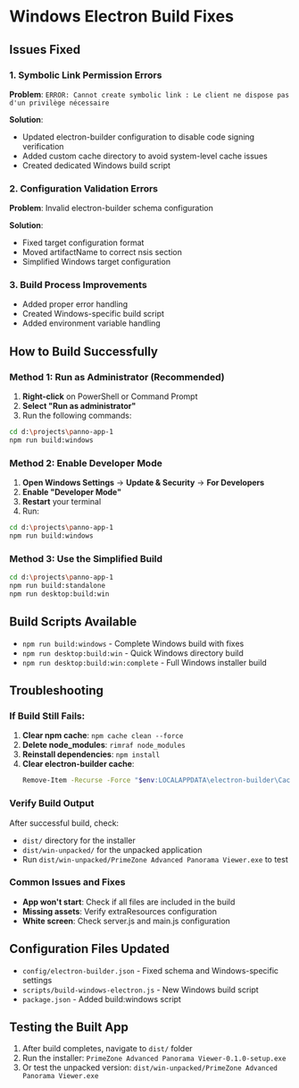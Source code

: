 # Windows Electron Build Fixes

## Issues Fixed

### 1. Symbolic Link Permission Errors
**Problem**: `ERROR: Cannot create symbolic link : Le client ne dispose pas d'un privilège nécessaire`

**Solution**: 
- Updated electron-builder configuration to disable code signing verification
- Added custom cache directory to avoid system-level cache issues
- Created dedicated Windows build script

### 2. Configuration Validation Errors
**Problem**: Invalid electron-builder schema configuration

**Solution**:
- Fixed target configuration format
- Moved artifactName to correct nsis section
- Simplified Windows target configuration

### 3. Build Process Improvements
- Added proper error handling
- Created Windows-specific build script
- Added environment variable handling

## How to Build Successfully

### Method 1: Run as Administrator (Recommended)
1. **Right-click** on PowerShell or Command Prompt
2. **Select "Run as administrator"**
3. Run the following commands:

```bash
cd d:\projects\panno-app-1
npm run build:windows
```

### Method 2: Enable Developer Mode
1. **Open Windows Settings** → **Update & Security** → **For Developers**
2. **Enable "Developer Mode"**
3. **Restart** your terminal
4. Run:

```bash
cd d:\projects\panno-app-1
npm run build:windows
```

### Method 3: Use the Simplified Build
```bash
cd d:\projects\panno-app-1
npm run build:standalone
npm run desktop:build:win
```

## Build Scripts Available

- `npm run build:windows` - Complete Windows build with fixes
- `npm run desktop:build:win` - Quick Windows directory build
- `npm run desktop:build:win:complete` - Full Windows installer build

## Troubleshooting

### If Build Still Fails:
1. **Clear npm cache**: `npm cache clean --force`
2. **Delete node_modules**: `rimraf node_modules`
3. **Reinstall dependencies**: `npm install`
4. **Clear electron-builder cache**: 
   ```bash
   Remove-Item -Recurse -Force "$env:LOCALAPPDATA\electron-builder\Cache"
   ```

### Verify Build Output
After successful build, check:
- `dist/` directory for the installer
- `dist/win-unpacked/` for the unpacked application
- Run `dist/win-unpacked/PrimeZone Advanced Panorama Viewer.exe` to test

### Common Issues and Fixes
- **App won't start**: Check if all files are included in the build
- **Missing assets**: Verify extraResources configuration
- **White screen**: Check server.js and main.js configuration

## Configuration Files Updated
- `config/electron-builder.json` - Fixed schema and Windows-specific settings
- `scripts/build-windows-electron.js` - New Windows build script
- `package.json` - Added build:windows script

## Testing the Built App
1. After build completes, navigate to `dist/` folder
2. Run the installer: `PrimeZone Advanced Panorama Viewer-0.1.0-setup.exe`
3. Or test the unpacked version: `dist/win-unpacked/PrimeZone Advanced Panorama Viewer.exe`